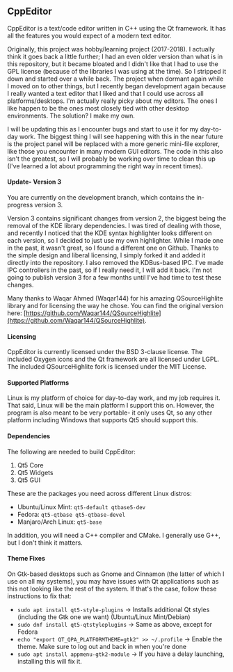 ## CppEditor
CppEditor is a text/code editor written in C++ using the Qt framework. It has all the features you would expect of a modern text editor.

Originally, this project was hobby/learning project (2017-2018). I actually think it goes back a little further; I had an even older version than what is in this repository, but it became bloated and I didn't like that I had to use the GPL license (because of the libraries I was using at the time). So I stripped it down and started over a while back. The project when dormant again while I moved on to other things, but I recently began development again because I really wanted a text editor that I liked and that I could use across all platforms/desktops. I'm actually really picky about my editors. The ones I like happen to be the ones most closely tied with other desktop environments. The solution? I make my own.

I will be updating this as I encounter bugs and start to use it for my day-to-day work. The biggest thing I will see happening with this in the near future is the project panel will be replaced with a more generic mini-file explorer, like those you encounter in many modern GUI editors. The code in this also isn't the greatest, so I will probably be working over time to clean this up (I've learned a lot about programming the right way in recent times).

#### Update- Version 3
You are currently on the development branch, which contains the in-progress version 3.

Version 3 contains significant changes from version 2, the biggest being the removal of the KDE library dependencies. I was tired of dealing with those, and recently I noticed that the KDE syntax highlighter looks different on each version, so I decided to just use my own highlighter. While I made one in the past, it wasn't great, so I found a different one on Github. Thanks to the simple design and liberal licensing, I simply forked it and added it directly into the repository. I also removed the KDBus-based IPC. I've made IPC controllers in the past, so if I really need it, I will add it back. I'm not going to publish version 3 for a few months until I've had time to test these changes.

Many thanks to Waqar Ahmed (Waqar144) for his amazing QSourceHighlite library and for licensing the way he chose. You can find the original version here: [https://github.com/Waqar144/QSourceHighlite](https://github.com/Waqar144/QSourceHighlite).

#### Licensing
CppEditor is currently licensed under the BSD 3-clause license. The included Oxygen icons and the Qt framework are all licensed under LGPL. The included QSourceHighlite fork is licensed under the MIT License.

#### Supported Platforms
Linux is my platform of choice for day-to-day work, and my job requires it. That said, Linux will be the main platform I support this on. However, the program is also meant to be very portable- it only uses Qt, so any other platform including Windows that supports Qt5 should support this.

#### Dependencies
The following are needed to build CppEditor:   
1. Qt5 Core
2. Qt5 Widgets
3. Qt5 GUI

These are the packages you need across different Linux distros:   
- Ubuntu/Linux Mint: `qt5-default qtbase5-dev`   
- Fedora: `qt5-qtbase qt5-qtbase-devel`   
- Manjaro/Arch Linux: `qt5-base`   

In addition, you will need a C++ compiler and CMake. I generally use G++, but I don't think it matters.

#### Theme Fixes

On Gtk-based desktops such as Gnome and Cinnamon (the latter of which I use on all my systems), you may have issues with Qt applications such as this not looking like the rest of the system. If that's the case, follow these instructions to fix that:

* `sudo apt install qt5-style-plugins` -> Installs additional Qt styles (including the Gtk one we want) (Ubuntu/Linux Mint/Debian)
* `sudo dnf install qt5-qtstyleplugins` -> Same as above, except for Fedora
* `echo "export QT_QPA_PLATFORMTHEME=gtk2" >> ~/.profile` -> Enable the theme. Make sure to log out and back in when you're done
* `sudo apt install appmenu-gtk2-module` -> If you have a delay launching, installing this will fix it.


